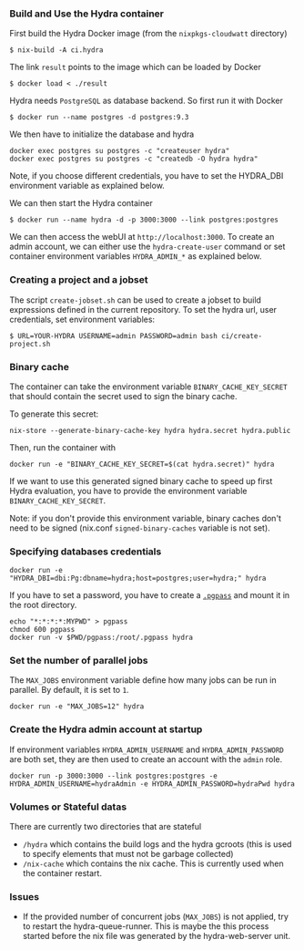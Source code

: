 ### Build and Use the Hydra container

First build the Hydra Docker image (from the `nixpkgs-cloudwatt` directory)
```
$ nix-build -A ci.hydra
```

The link `result` points to the image which can be loaded by Docker
```
$ docker load < ./result
```

Hydra needs `PostgreSQL` as database backend. So first run it with Docker
```
$ docker run --name postgres -d postgres:9.3
```

We then have to initialize the database and hydra

```
docker exec postgres su postgres -c "createuser hydra"
docker exec postgres su postgres -c "createdb -O hydra hydra"
```

Note, if you choose different credentials, you have to set the
HYDRA_DBI environment variable as explained below.

We can then start the Hydra container
```
$ docker run --name hydra -d -p 3000:3000 --link postgres:postgres
```

We can then access the webUI at `http://localhost:3000`. To create an
admin account, we can either use the `hydra-create-user` command or
set container environment variables `HYDRA_ADMIN_*` as explained below.


### Creating a project and a jobset

The script `create-jobset.sh` can be used to create a jobset to build
expressions defined in the current repository. To set the hydra url,
user credentials, set environment variables:
```
$ URL=YOUR-HYDRA USERNAME=admin PASSWORD=admin bash ci/create-project.sh
```


### Binary cache

The container can take the environment variable `BINARY_CACHE_KEY_SECRET`
that should contain the secret used to sign the binary cache.

To generate this secret:
```
nix-store --generate-binary-cache-key hydra hydra.secret hydra.public
```

Then, run the container with
```
docker run -e "BINARY_CACHE_KEY_SECRET=$(cat hydra.secret)" hydra
```

If we want to use this generated signed binary cache to speed up first Hydra
evaluation, you have to provide the environment variable
`BINARY_CACHE_KEY_SECRET`.

Note: if you don't provide this environment variable, binary caches
      don't need to be signed (nix.conf `signed-binary-caches` variable is not set).


### Specifying databases credentials

```
docker run -e "HYDRA_DBI=dbi:Pg:dbname=hydra;host=postgres;user=hydra;" hydra
```

If you have to set a password, you have to create a
[`.pgpass`](https://www.postgresql.org/docs/9.3/static/libpq-pgpass.html)
and mount it in the root directory.
```
echo "*:*:*:*:MYPWD" > pgpass
chmod 600 pgpass
docker run -v $PWD/pgpass:/root/.pgpass hydra
```


### Set the number of parallel jobs

The `MAX_JOBS` environment variable define how many jobs can be run in
parallel. By default, it is set to `1`.

```
docker run -e "MAX_JOBS=12" hydra
```


### Create the Hydra admin account at startup

If environment variables `HYDRA_ADMIN_USERNAME` and `HYDRA_ADMIN_PASSWORD`
are both set, they are then used to create an account with the `admin` role.

```
docker run -p 3000:3000 --link postgres:postgres -e HYDRA_ADMIN_USERNAME=hydraAdmin -e HYDRA_ADMIN_PASSWORD=hydraPwd hydra
```


### Volumes or Stateful datas

There are currently two directories that are stateful

- `/hydra` which contains the build logs and the hydra gcroots (this
  is used to specify elements that must not be garbage collected)
- `/nix-cache` which contains the nix cache. This is currently used
  when the container restart.


### Issues

- If the provided number of concurrent jobs (`MAX_JOBS`) is not
  applied, try to restart the hydra-queue-runner.
  This is maybe the this process started before the nix file was
  generated by the hydra-web-server unit.